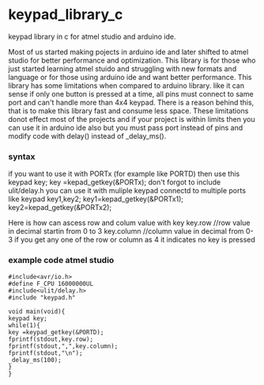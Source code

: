 # keypad_library_c
keypad library in c for atmel studio and arduino ide.

Most of us started making pojects in arduino ide and later shifted to atmel studio for better performance and optimization. This library is for those who just started learning atmel stuido and struggling with new formats and language or for those using arduino ide and want better performance.
This library has some limitations when compared to arduino library. like it can sense if only one button is pressed at a time, all pins must connect to same port and can't handle more than 4x4 keypad. There is a reason behind this, that is to make this library fast and consume less space.
These limitations donot effect most of the projects and if your project is within limits then you can use it in arduino ide also but you must pass port instead of pins and modify code with delay() instead of _delay_ms().

### syntax
if you want to use it with PORTx (for example like PORTD) then use this
keypad key;
key =kepad_getkey(&PORTx);
don't forgot to include ulit/delay.h
you can use it with muliple keypad connectd to multiple ports like
keypad key1,key2;
key1=kepad_getkey(&PORTx1);
key2=kepad_getkey(&PORTx2);

Here is how can ascess row and colum value with key
key.row    //row value in decimal startin from 0 to 3
key.column //column value in decimal from 0-3
if you get any one of the row or column as 4 it indicates no key is pressed


### example code atmel studio
```
#include<avr/io.h>
#define F_CPU 16000000UL
#include<ulit/delay.h>
#include "keypad.h"

void main(void){
keypad key;
while(1){
key =keypad_getkey(&PORTD);
fprintf(stdout,key.row);
fprintf(stdout,",",key.column);
fprintf(stdout,"\n");
_delay_ms(100);
}
}
```
